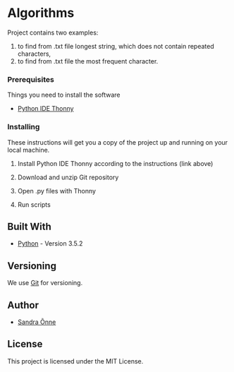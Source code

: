 # Algorithms

Project contains two examples: 
1) to find from .txt file longest string, which does not contain repeated characters,
2) to find from .txt file the most frequent character.

### Prerequisites

Things you need to install the software

* [Python IDE Thonny](https://thonny.org/)

### Installing

These instructions will get you a copy of the project up and running on your local machine.

1. Install Python IDE Thonny according to the instructions (link above)

2. Download and unzip Git repository

3. Open .py files with Thonny

4. Run scripts

## Built With

* [Python](https://docs.python.org/3.5/) - Version 3.5.2

## Versioning

We use [Git](https://git-scm.com/docs) for versioning.  

## Author

* [Sandra Õnne](https://github.com/sandraon)

## License

This project is licensed under the MIT License.
